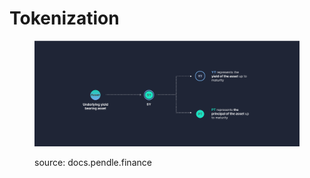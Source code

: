 # Tokenization

<figure><img src="../../.gitbook/assets/image (3).png" alt=""><figcaption><p>source: docs.pendle.finance</p></figcaption></figure>
